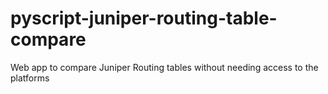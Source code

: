 # pyscript-juniper-routing-table-compare
Web app to compare Juniper Routing tables without needing access to the platforms
